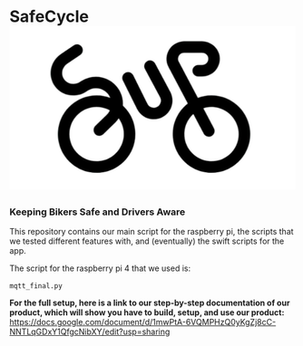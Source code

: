 # SafeCycle ![](https://github.com/miles-riley/SafeCycle/blob/main/logo.png)
### Keeping Bikers Safe and Drivers Aware
This repository contains our main script for the raspberry pi, the scripts that we tested different features with, and (eventually) the swift scripts for the app. 

The script for the raspberry pi 4 that we used is:
```
mqtt_final.py
```

**For the full setup, here is a link to our step-by-step documentation of our product, which will show you have to build, setup, and use our product:** https://docs.google.com/document/d/1mwPtA-6VQMPHzQ0yKgZj8cC-NNTLqGDxY1QfgcNibXY/edit?usp=sharing
